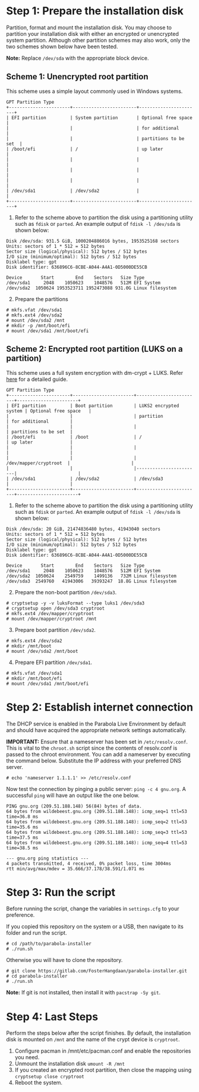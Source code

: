 # Step 1: Prepare the installation disk
Partition, format and mount the installation disk. You may choose to partition your installation disk with either an encrypted or unencrypted system partition. Although other partition schemes may also work, only the two schemes shown below have been tested.

**Note:** Replace `/dev/sda` with the appropriate block device.

## Scheme 1: Unencrypted root partition
This scheme uses a simple layout commonly used in Windows systems.

```
GPT Partition Type
+-----------------------+------------------------+-----------------------+
| EFI partition         | System partition       | Optional free space   |
|                       |                        | for additional        |
|                       |                        | partitions to be set  |
| /boot/efi             | /                      | up later              |
|                       |                        |                       |
|                       |                        |                       |
|                       |                        |                       |
| /dev/sda1             | /dev/sda2              |                       |
+-----------------------+------------------------+-----------------------+
```

1. Refer to the scheme above to partition the disk using a partitioning utility such as `fdisk` or `parted`. An example output of `fdisk -l /dev/sda` is shown below:

```
Disk /dev/sda: 931.5 GiB, 1000204886016 bytes, 1953525168 sectors
Units: sectors of 1 * 512 = 512 bytes
Sector size (logical/physical): 512 bytes / 512 bytes
I/O size (minimum/optimal): 512 bytes / 512 bytes
Disklabel type: gpt
Disk identifier: 636896C6-8CBE-A044-A4A1-0D5000DE55CB

Device       Start        End    Sectors   Size Type
/dev/sda1     2048    1050623    1048576   512M EFI System
/dev/sda2  1050624 1953523711 1952473088 931.0G Linux filesystem
```

2. Prepare the partitions

```
# mkfs.vfat /dev/sda1
# mkfs.ext4 /dev/sda2
# mount /dev/sda2 /mnt
# mkdir -p /mnt/boot/efi
# mount /dev/sda1 /mnt/boot/efi
```

## Scheme 2: Encrypted root partition (LUKS on a partition)
This scheme uses a full system encryption with dm-crypt + LUKS. Refer [here](https://wiki.archlinux.org/index.php/Dm-crypt/Encrypting_an_Entire_System#LUKS_on_a_partition) for a detailed guide.

```
GPT Partition Type
+-----------------------+-----------------------+------------------------+-----------------------+
| EFI partition         | Boot partition        | LUKS2 encrypted system | Optional free space   |
|                       |                       | partition              | for additional        |
|                       |                       |                        | partitions to be set  |
| /boot/efi             | /boot                 | /                      | up later              |
|                       |                       |                        |                       |
|                       |                       | /dev/mapper/cryptroot  |                       |
|                       |                       |------------------------|                       |
| /dev/sda1             | /dev/sda2             | /dev/sda3              |                       |
+-----------------------+-----------------------+------------------------+-----------------------+
```

1. Refer to the scheme above to partition the disk using a partitioning utility such as `fdisk` or `parted`. An example output of `fdisk -l /dev/sda` is shown below:

```
Disk /dev/sda: 20 GiB, 21474836480 bytes, 41943040 sectors
Units: sectors of 1 * 512 = 512 bytes
Sector size (logical/physical): 512 bytes / 512 bytes
I/O size (minimum/optimal): 512 bytes / 512 bytes
Disklabel type: gpt
Disk identifier: 636896C6-8CBE-A044-A4A1-0D5000DE55CB

Device       Start        End    Sectors   Size Type
/dev/sda1     2048    1050623    1048576   512M EFI System
/dev/sda2  1050624    2549759    1499136   732M Linux filesystem
/dev/sda3  2549760   41943006   39393247  18.8G Linux filesystem
```

2. Prepare the non-boot partition `/dev/sda3`.

```
# cryptsetup -y -v luksFormat --type luks1 /dev/sda3
# cryptsetup open /dev/sda3 cryptroot
# mkfs.ext4 /dev/mapper/cryptroot
# mount /dev/mapper/cryptroot /mnt
```

3. Prepare boot partition `/dev/sda2`.

```
# mkfs.ext4 /dev/sda2
# mkdir /mnt/boot
# mount /dev/sda2 /mnt/boot
```

4. Prepare EFI partition `/dev/sda1`.

```
# mkfs.vfat /dev/sda1
# mkdir /mnt/boot/efi
# mount /dev/sda1 /mnt/boot/efi
```

# Step 2: Establish internet connection
The DHCP service is enabled in the Parabola Live Environment by default and should have acquired the appropriate network settings automatically.

**IMPORTANT:** Ensure that a nameserver has been set in `/etc/resolv.conf`. This is vital to the `chroot.sh` script since the contents of resolv.conf is passed to the chroot environment. You can add a nameserver by executing the command below. Substitute the IP address with your preferred DNS server.
```
# echo 'nameserver 1.1.1.1' >> /etc/resolv.conf
```

Now test the connection by pinging a public server: `ping -c 4 gnu.org`. A successful `ping` will have an output like the one below.
```
PING gnu.org (209.51.188.148) 56(84) bytes of data.
64 bytes from wildebeest.gnu.org (209.51.188.148): icmp_seq=1 ttl=53 time=36.8 ms
64 bytes from wildebeest.gnu.org (209.51.188.148): icmp_seq=2 ttl=53 time=35.6 ms
64 bytes from wildebeest.gnu.org (209.51.188.148): icmp_seq=3 ttl=53 time=37.5 ms
64 bytes from wildebeest.gnu.org (209.51.188.148): icmp_seq=4 ttl=53 time=38.5 ms

--- gnu.org ping statistics ---
4 packets transmitted, 4 received, 0% packet loss, time 3004ms
rtt min/avg/max/mdev = 35.666/37.178/38.591/1.071 ms
```

# Step 3: Run the script
Before running the script, change the variables in `settings.cfg` to your preference.

If you copied this repository on the system or a USB, then navigate to its folder and run the script.
```
# cd /path/to/parabola-installer
# ./run.sh
```

Otherwise you will have to clone the repository.
```
# git clone https://gitlab.com/FosterHangdaan/parabola-installer.git
# cd parabola-installer
# ./run.sh
```
**Note:** If git is not installed, then install it with `pacstrap -Sy git`.

# Step 4: Last Steps
Perform the steps below after the script finishes. By default, the installation disk is mounted on `/mnt` and the name of the crypt device is `cryptroot`.

1. Configure pacman in /mnt/etc/pacman.conf and enable the repositories you need.
2. Unmount the installation disk `umount -R /mnt`
3. If you created an encrypted root partition, then close the mapping using `cryptsetup close cryptroot`
4. Reboot the system.
